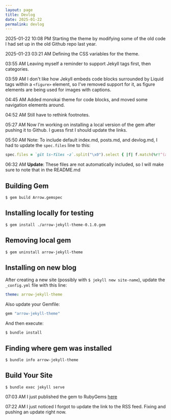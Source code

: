 ```yaml
---
layout: page
title: Devlog
date: 2025-01-22
permalink: devlog
---
```


<time class="timestamp--date">2025-01-22</time>
<time class="timestamp--time">10:08 PM</time>
Starting the theme by modifying some of the old code I had set up in the old Github repo last year.


<time class="timestamp--date">2025-01-23</time>
<time class="timestamp--time">03:21 AM</time>
Defining the CSS variables for the theme.

<time class="timestamp--time">03:55 AM</time>
Leaving myself a reminder to support Jekyll tags first, then categories.

<time class="timestamp--time">03:59 AM</time>
I don't like how Jekyll embeds code blocks surrounded by Liquid tags within a `<figure>` element, so I've removed support for it, as figure elements are being used for images with captions.
    
<time class="timestamp--time">04:45 AM</time>
Added monokai theme for code blocks, and moved some navigation elements around.

<time class="timestamp--time">04:52 AM</time>
Still have to rethink footnotes.

<time class="timestamp--time">05:27 AM</time>
Now I'm working on installing a local version of the gem after pushing it to Github. I guess first I should update the links.

<time class="timestamp--time">05:50 AM</time>
Note: To include default index.md, posts.md, and devlog.md, I had to update the `spec.files` line to this:

```ruby
spec.files = `git ls-files -z`.split("\x0").select { |f| f.match(%r!^(assets|_data|_layouts|_includes|_sass|LICENSE|README|_config\.yml|Devlog\.md|index\.md|posts\.md)!i) }
```

<time class="timestamp--time">06:32 AM</time>
**Update**: These files are not automatically included, so I will make sure to note that in the README.md

## Building Gem

```shell
$ gem build Arrow.gemspec
```

## Installing locally for testing

```shell
$ gem install ./arrow-jekyll-theme-0.1.0.gem
```

## Removing local gem

```shell
$ gem uninstall arrow-jekyll-theme
```

## Installing on new blog

After creating a new site (possibly with `$ jekyll new site-name`), update the `_config.yml` file with this line:

```yaml
theme: arrow-jekyll-theme
```

Also update your Gemfile:

```ruby
gem "arrow-jekyll-theme"
```

And then execute:

```shell
$ bundle install
```

## Finding where gem was installed

```shell
$ bundle info arrow-jekyll-theme 
```

## Build Your Site

```shell
$ bundle exec jekyll serve
```

<time class="timestamp--time">07:03 AM</time>
I just published the gem to RubyGems [here](https://rubygems.org/gems/arrow-jekyll-theme)


<time class="timestamp--time">07:22 AM</time>
I just noticed I forgot to update the link to the RSS feed. Fixing and pushing an update right now.